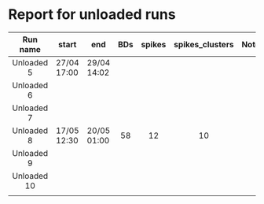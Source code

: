# Report for unloaded runs

|  Run name  | start       | end         | BDs | spikes | spikes_clusters | Notes |
|:----------:|-------------|-------------|:---:|:------:|:---------------:|:------:|
| Unloaded 5 | 27/04 17:00 | 29/04 14:02 |     |        |                 |   |
| Unloaded 6 |             |             |     |        |                 |   |
| Unloaded 7 |             |             |     |        |                 |   |
| Unloaded 8 | 17/05 12:30 | 20/05 01:00 | 58  |  12    |   10            |   |
| Unloaded 9 |             |             |     |        |                 |   |
| Unloaded 10|             |             |     |        |                 |   |
|            |             |             |     |        |                 |   |

